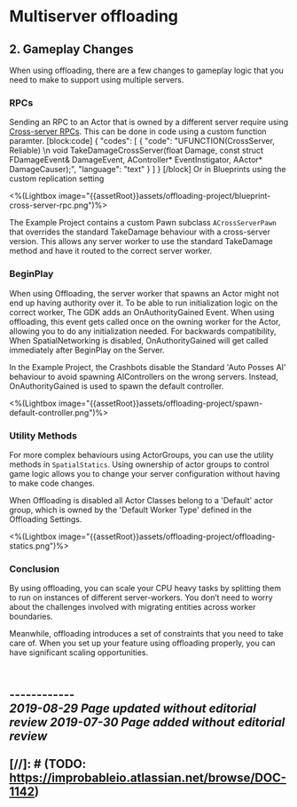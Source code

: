 

# Multiserver offloading

## 2. Gameplay Changes

When using offloading, there are a few changes to gameplay logic that you need to make to support using multiple servers.

### RPCs

Sending an RPC to an Actor that is owned by a different server require using [Cross-server RPCs]({{urlRoot}}/content/technical-overview/gdk-concepts#cross-server-rpcs). This can be done in code using a custom function paramter.
[block:code]
{
  "codes": [
  {
      "code": "UFUNCTION(CrossServer, Reliable) \n void TakeDamageCrossServer(float Damage, const struct FDamageEvent& DamageEvent, AController* EventInstigator, AActor* DamageCauser);",
      "language": "text"
    }
  ]
}
[/block]
Or in Blueprints using the custom replication setting


<%(Lightbox image="{{assetRoot}}assets/offloading-project/blueprint-cross-server-rpc.png")%>

The Example Project contains a custom Pawn subclass `ACrossServerPawn` that overrides the standard TakeDamage behaviour with a cross-server version. This allows any server worker to use the standard TakeDamage method and have it routed to the correct server worker.

### BeginPlay

When using Offloading, the server worker that spawns an Actor might not end up having authority over it. To be able to run initialization logic on the correct worker, The GDK adds an OnAuthorityGained Event. When using offloading, this event gets called once on the owning worker for the Actor, allowing you to do any initialization needed. For backwards compatibility, When SpatialNetworking is disabled, OnAuthorityGained will get called immediately after BeginPlay on the Server.

In the Example Project, the Crashbots disable the Standard 'Auto Posses AI' behaviour to avoid spawning AIControllers on the wrong servers. Instead, OnAuthorityGained is used to spawn the default controller.

<%(Lightbox image="{{assetRoot}}assets/offloading-project/spawn-default-controller.png")%>

### Utility Methods

For more complex behaviours using ActorGroups, you can use the utility methods in `SpatialStatics`. Using ownership of actor groups to control game logic allows you to change your server configuration without having to make code changes.

When Offloading is disabled all Actor Classes belong to a 'Default' actor group, which is owned by the 'Default Worker Type' defined in the Offloading Settings.

<%(Lightbox image="{{assetRoot}}assets/offloading-project/offloading-statics.png")%>

### Conclusion

By using offloading, you can scale your CPU heavy tasks by splitting them to run on instances of different server-workers. You don’t need to worry about the challenges involved with migrating entities across worker boundaries.

Meanwhile, offloading introduces a set of constraints that you need to take care of.  When you set up your feature using offloading properly, you can have significant scaling opportunities.

<br/>------------<br/>
_2019-08-29 Page updated without editorial review_
_2019-07-30 Page added without editorial review_
<br/>
<br/>
[//]: # (TODO: https://improbableio.atlassian.net/browse/DOC-1142)
------------
